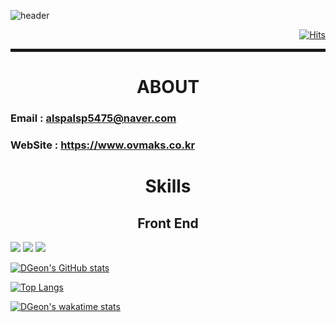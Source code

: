 ![header](https://capsule-render.vercel.app/api?type=waving&color=timeGradient&text=Welcome%20to%20DGeon's%20GitHub%20👋&animation=twinkling&fontSize=35&fontAlignY=40&fontAlign=65&height=250)

<div align="right">

[![Hits](https://hits.seeyoufarm.com/api/count/incr/badge.svg?url=https%3A%2F%2Fgithub.com%2FDGeon&count_bg=%238E5667&title_bg=%23AD7E71&icon=java.svg&icon_color=%23FFFFFF&title=hits&edge_flat=true)](https://hits.seeyoufarm.com)

</div>

<hr style="height: 5px;">


<span align="center">

# ABOUT

</span>

### Email : alspalsp5475@naver.com <br>
### WebSite : <a href="https://www.ovmaks.co.kr">https://www.ovmaks.co.kr</a>


<span align="center">

# Skills

</span>

<span align="center">

## Front End

</span>

<img src="https://img.shields.io/badge/html5-yellow?style=flat&logo=html5&logoColor=white"/>
<img src="https://img.shields.io/badge/css-yellow?style=flat&logo=css&logoColor=white"/>
<img src="https://img.shields.io/badge/html5-yellow?style=flat&logo=html5&logoColor=white"/>


[![DGeon's GitHub stats](https://github-readme-stats.vercel.app/api?username=DGeon)](https://github.com/DGeon/github-readme-stats)


[![Top Langs](https://github-readme-stats.vercel.app/api/top-langs/?username=DGeon)](https://github.com/DGeon/github-readme-stats)





[![DGeon's wakatime stats](https://github-readme-stats.vercel.app/api/wakatime?username=DGeon)](https://github.com/DGeon/github-readme-stats)